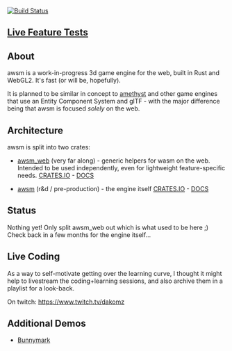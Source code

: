 [![Build Status](https://travis-ci.org/dakom/awsm.svg?branch=master)](https://travis-ci.org/dakom/awsm)

## [Live Feature Tests](https://awsm.netlify.com/)

## About

awsm is a work-in-progress 3d game engine for the web, built in Rust and WebGL2. It's fast (or will be, hopefully).

It is planned to be similar in concept to [amethyst](https://amethyst.rs/) and other game engines that use an Entity Component System and glTF - with the major difference being that awsm is focused _solely_ on the web.

## Architecture

awsm is split into two crates:

* [awsm_web](crates/web) (very far along) - generic helpers for wasm on the web. Intended to be used independently, even for lightweight feature-specific needs.
[CRATES.IO](https://crates.io/crates/awsm_web) - [DOCS](https://docs.rs/awsm_web)


* [awsm](crates/engine) (r&d / pre-production) - the engine itself
[CRATES.IO](https://crates.io/crates/awsm) - [DOCS](https://docs.rs/awsm)


## Status

Nothing yet! Only split awsm_web out which is what used to be here ;) Check back in a few months for the engine itself...

## Live Coding 

As a way to self-motivate getting over the learning curve, I thought it might help to livestream the coding+learning sessions, and also archive them in a playlist for a look-back.

On twitch: https://www.twitch.tv/dakomz

## Additional Demos

* [Bunnymark](https://dakom.github.io/rust-bunnymark/)